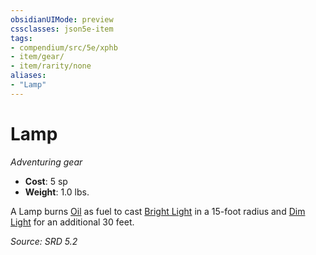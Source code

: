 ```yaml
---
obsidianUIMode: preview
cssclasses: json5e-item
tags:
- compendium/src/5e/xphb
- item/gear/
- item/rarity/none
aliases: 
- "Lamp"
---
```

# Lamp
*Adventuring gear*  

- **Cost**: 5 sp
- **Weight**: 1.0 lbs.

A Lamp burns [Oil](oil-xphb.md) as fuel to cast [Bright Light](bright-light-xphb.md) in a 15-foot radius and [Dim Light](dim-light-xphb.md) for an additional 30 feet.

*Source: SRD 5.2*